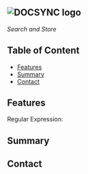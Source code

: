 ## ![DOCSYNC logo](https://github.com/user-attachments/assets/da31a536-ea77-4c2d-bbce-81b49f9c7045)
_Search and Store_

## Table of Content
* [Features](#Features)
* [Summary](#Summary)
* [Contact](#Contact)

## Features
Regular Expression: 
 
## Summary

## Contact
